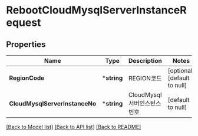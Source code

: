 # RebootCloudMysqlServerInstanceRequest

## Properties
Name | Type | Description | Notes
------------ | ------------- | ------------- | -------------
**RegionCode** | ***string** | REGION코드 | [optional] [default to null]
**CloudMysqlServerInstanceNo** | ***string** | CloudMysql서버인스턴스번호 | [default to null]

[[Back to Model list]](../README.md#documentation-for-models) [[Back to API list]](../README.md#documentation-for-api-endpoints) [[Back to README]](../README.md)


